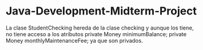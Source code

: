 # Java-Development-Midterm-Project

La clase StudentChecking hereda de la clase checking y aunque los tiene, no tiene acceso a los atributos
private Money minimumBalance;
private Money monthlyMaintenanceFee;
ya que son privados.

    
    
    
